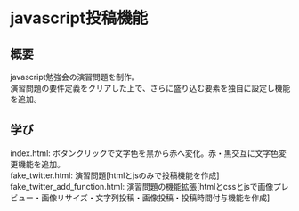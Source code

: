 # javascript投稿機能
## 概要
javascript勉強会の演習問題を制作。<br>
演習問題の要件定義をクリアした上で、さらに盛り込む要素を独自に設定し機能を追加。

## 学び
index.html: ボタンクリックで文字色を黒から赤へ変化。赤・黒交互に文字色変更機能を追加。<br>
fake_twitter.html: 演習問題[htmlとjsのみで投稿機能を作成]<br>
fake_twitter_add_function.html: 演習問題の機能拡張[htmlとcssとjsで画像プレビュー・画像リサイズ・文字列投稿・画像投稿・投稿時間付与機能を作成]
